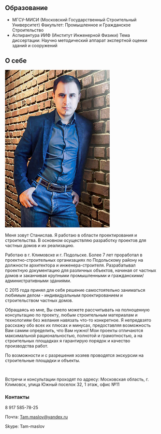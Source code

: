 
## Образование

* МГСУ-МИСИ (Московский Государственный Строительный Университет)
Факультет: Промышленное и Гражданское Строительство
* Аспирантура ИИФ (Институт Инженерной Физики)
 Тема диссертации: Научно методический аппарат экспертной оценки зданий и сооружений

## О себе

<img src="../stas.jpg" class="image align-left" alt="Фото Станислава Маслова" title="Станислав Маслов">

Меня зовут Станислав. Я  работаю в области проектирования и строительства. В основном осуществляю разработку проектов для частных домов  и их реализацию.
	
Работаю в г. Климовске и г. Подольске.  Более 7 лет проработал в проектно-строительных организациях по Подольскому району на должности архитектора и инженера-строителя. Разрабатывал проектную документацию для различных объектов, начиная от частных домов и заканчивая крупными промышленными и гражданскими/административными зданиями.

С 2015 года принял для себя решение самостоятельно заниматься любимым делом  - индивидуальным проектированием и строительством частных домов.

Обращаясь ко мне, Вы смело можете рассчитывать на полноценную консультацию по проекту, любым строительным материалам и технологиям без желания навязать что-то конкретное. Я непредвзято расскажу обо всех их плюсах и минусах, предоставляя возможность Вам самим определить, что Вам нужно! Мои проекты отличаются максимальной рациональностью, полнотой и грамотностью, а на строительных площадках я гарантирую порядок и качество производства работ.

По возможности и с разрешения хозяев проводятся экскурсии на строительные площадки и объекты.

<br>

Встречи и консультации проходят по адресу: Московская область, г. Климовск, улица Южный поселок 32, 1 этаж, офис №11
<br>

<div class="map map_type_js i-bem" data-bem='{ "map": { "points": [[55.367315, 37.537928]] } }'></div>

### Контакты

<i class="fa fa-mobile"></i> 8 917 585-78-25

Почта: Tam.maslov@yandex.ru

Skype: Tam-maslov


